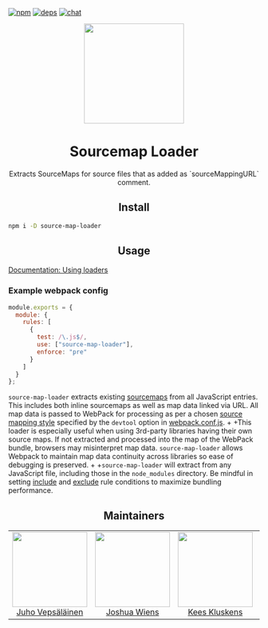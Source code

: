 [![npm][npm]][npm-url]
[![deps][deps]][deps-url]
[![chat][chat]][chat-url]

<div align="center">
  <!-- replace with accurate logo e.g from https://worldvectorlogo.com/ -->
  <a href="https://github.com/webpack/webpack">
    <img width="200" height="200" vspace="" hspace="25"
      src="https://cdn.rawgit.com/webpack/media/e7485eb2/logo/icon.svg">
  </a>
  <h1>Sourcemap Loader</h1>
  <p>Extracts SourceMaps for source files that as added as `sourceMappingURL` comment.<p>
</div>

<h2 align="center">Install</h2>

```bash
npm i -D source-map-loader
```

<h2 align="center">Usage</h2>

[Documentation: Using loaders](https://webpack.js.org/concepts/#loaders)


### Example webpack config

``` javascript
module.exports = {
  module: {
    rules: [
      {
        test: /\.js$/,
        use: ["source-map-loader"],
        enforce: "pre"
      }
    ]
  }
};
```

`source-map-loader` extracts existing [sourcemaps](http://blog.teamtreehouse.com/introduction-source-maps) from all JavaScript entries.  This includes both inline sourcemaps as well as map data linked via URL. All map data is passed to WebPack for processing as per a chosen [source mapping style](https://webpack.js.org/configuration/devtool/) specified by the `devtool` option in [webpack.conf.js](https://webpack.js.org/configuration/).
 +
 +This loader is especially useful when using 3rd-party libraries having their own source maps. If not extracted and processed into the map of the WebPack bundle, browsers may misinterpret map data. `source-map-loader` allows Webpack to maintain map data continuity across libraries so ease of debugging is preserved.
 +
 +`source-map-loader` will extract from any JavaScript file, including those in the `node_modules` directory. Be mindful in setting [include](https://webpack.js.org/configuration/module/#rule-include) and [exclude](https://webpack.js.org/configuration/module/#rule-exclude) rule conditions to maximize bundling performance.

<h2 align="center">Maintainers</h2>

<table>
  <tbody>
    <tr>
      <td align="center">
        <img width="150" height="150"
        src="https://avatars3.githubusercontent.com/u/166921?v=3&s=150">
        </br>
        <a href="https://github.com/bebraw">Juho Vepsäläinen</a>
      </td>
      <td align="center">
        <img width="150" height="150"
        src="https://avatars2.githubusercontent.com/u/8420490?v=3&s=150">
        </br>
        <a href="https://github.com/d3viant0ne">Joshua Wiens</a>
      </td>
      <td align="center">
        <img width="150" height="150"
        src="https://avatars3.githubusercontent.com/u/533616?v=3&s=150">
        </br>
        <a href="https://github.com/SpaceK33z">Kees Kluskens</a>
      </td>
      <td align="center">
        <img width="150" height="150"
        src="https://avatars3.githubusercontent.com/u/3408176?v=3&s=150">
        </br>
        <a href="https://github.com/TheLarkInn">Sean Larkin</a>
      </td>
    </tr>
  <tbody>
</table>


[npm]: https://img.shields.io/npm/v/source-map-loader.svg
[npm-url]: https://npmjs.com/package/source-map-loader

[deps]: https://david-dm.org/webpack-contrib/source-map-loader.svg
[deps-url]: https://david-dm.org/webpack-contrib/source-map-loader

[chat]: https://img.shields.io/badge/gitter-webpack%2Fwebpack-brightgreen.svg
[chat-url]: https://gitter.im/webpack/webpack
